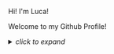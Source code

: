 Hi! I'm Luca!

Welcome to my Github Profile!





<details>
<summary><em>click to expand</em></summary>

  * https://github.com/search?q=user%3A4TINI+topic%3Aros&type=repositories
  * https://github.com/4TINI?tab=repositories&q=&type=&language=&sort=name

